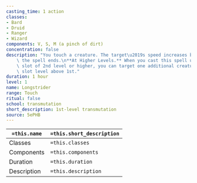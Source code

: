 ```yaml
---
casting_time: 1 action
classes:
- Bard
- Druid
- Ranger
- Wizard
components: V, S, M (a pinch of dirt)
concentration: false
description: "You touch a creature. The target\u2019s speed increases by 10 feet until\
    \ the spell ends.\n**At Higher Levels.** When you cast this spell using a spell\
    \ slot of 2nd level or higher, you can target one additional creature for each\
    \ slot level above 1st."
duration: 1 hour
level: 1
name: Longstrider
range: Touch
ritual: false
school: transmutation
short_description: 1st-level transmutation
source: 5ePHB
---
```


| `=this.name` | `=this.short_description` |
| ------------ | ------------------------- |
| Classes      | `=this.classes`           |
| Components   | `=this.components`        |
| Duration     | `=this.duration`          |
| Description  | `=this.description`       |